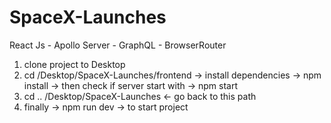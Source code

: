 # SpaceX-Launches
React Js - Apollo Server - GraphQL - BrowserRouter

1. clone project to Desktop
2. cd /Desktop/SpaceX-Launches/frontend  -> install dependencies -> npm install -> then check if server start with -> npm start
3. cd .. /Desktop/SpaceX-Launches <- go back to this path
3. finally -> npm run dev -> to start project
